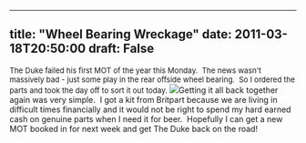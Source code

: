 
---
title: "Wheel Bearing Wreckage"
date: 2011-03-18T20:50:00
draft: False
---

<span style="font-size: small;"> </span>
<span style="font-size: small;">The Duke failed his first MOT of the year this Monday.  The news wasn't massively bad - just some play in the rear offside wheel bearing.  So I ordered the parts and took the day off to sort it out today.</span>
<span style="font-size: small;"></span>[<img src="https://lh5.googleusercontent.com/-JIw7hXeXnKQ/TYPAPec45iI/AAAAAAAACRI/tX0kSXJ4Or4/s320/IMG_5708.JPG"/>](https://lh5.googleusercontent.com/-JIw7hXeXnKQ/TYPAPec45iI/AAAAAAAACRI/tX0kSXJ4Or4/s1600/IMG_5708.JPG)Getting it all back together again was very simple.  I got a kit from Britpart because we are living in difficult times financially and it would not be right to spend my hard earned cash on genuine parts when I need it for beer.  Hopefully I can get a new MOT booked in for next week and get The Duke back on the road!
